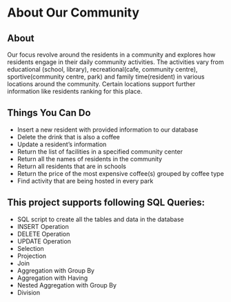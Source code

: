 # About Our Community 

About 
---------
Our focus revolve around the residents in a community and explores how residents
engage in their daily community activities. The activities vary from educational
(school, library), recreational(cafe, community centre), sportive(community centre, park) 
and family time(resident)  in various locations around the community. Certain locations support
further information like residents ranking for this place.

Things You Can Do
--------
- Insert a new resident with provided information to our database
- Delete the drink that is also a coffee
- Update a resident’s information
- Return the list of facilities in a specified community center
- Return all the names of residents in the community
- Return all residents that are in schools
- Return the price of the most expensive coffee(s) grouped by coffee type
- Find activity that are being hosted in every park

This project supports following SQL Queries:
--------
- SQL script to create all the tables and data in the database
- INSERT Operation
- DELETE Operation
- UPDATE Operation
- Selection
- Projection
- Join
- Aggregation with Group By
- Aggregation with Having
- Nested Aggregation with Group By
- Division


